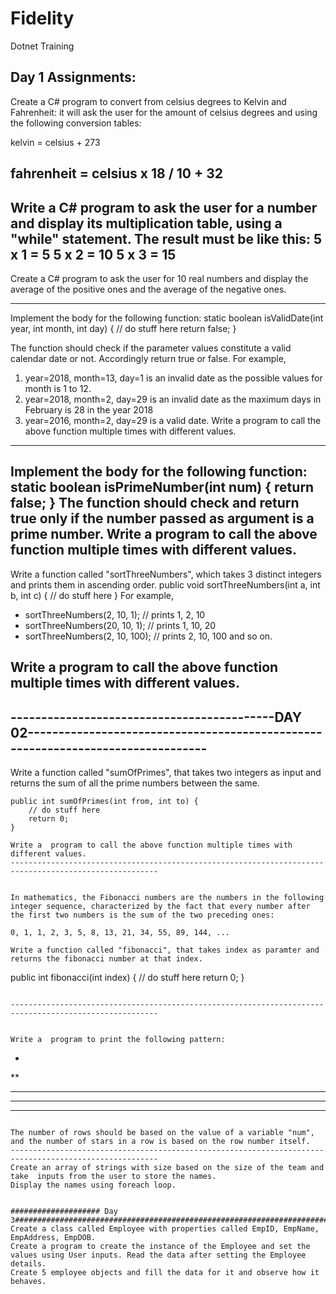 # Fidelity
Dotnet Training
## Day 1 Assignments:
Create a C# program to convert from celsius degrees to Kelvin and Fahrenheit: it will ask the user for the amount of celsius degrees and using the following conversion tables:

kelvin = celsius + 273

fahrenheit = celsius x 18 / 10 + 32
---------------------------------------------------------------------------------------------
Write a C# program to ask the user for a number and display its multiplication table, using a "while" statement. The result must be like this:
5 x 1 = 5
5 x 2 = 10
5 x 3 = 15
-----------------------------------------------------------------------------------------------
Create a C# program to ask the user for 10 real numbers and display the average of the positive ones and the average of the negative ones.

------------------------------------------------------------------------------------------------
Implement the body for the following function:
static boolean isValidDate(int year, int month, int day) { 
	// do stuff here
	return false; 
}

The function should check if the parameter values constitute a valid calendar date or not. Accordingly return true or false.
For example,
1) year=2018, month=13, day=1 is an invalid date as the possible values for month is 1 to 12.
2) year=2018, month=2, day=29 is an invalid date as the maximum days in February is 28 in the year 2018
3) year=2016, month=2, day=29 is a valid date.
Write a  program to call the above function multiple times with different values.
-------------------------------------------------------------------------------------------------------
Implement the body for the following function:
static boolean isPrimeNumber(int num) { 
	return false; 
}
The function should check and return true only if the number passed as argument is a prime number.
Write a  program to call the above function multiple times with different values.
-------------------------------------------------------------------------------------------------------
Write a function called "sortThreeNumbers", which takes 3 distinct integers and prints them in ascending order.
public void sortThreeNumbers(int a, int b, int c) { 
	// do stuff here
}
For example,

* sortThreeNumbers(2, 10, 1); // prints 1, 2, 10 
* sortThreeNumbers(20, 10, 1); // prints 1, 10, 20 
* sortThreeNumbers(2, 10, 100); // prints 2, 10, 100 and so on.

Write a  program to call the above function multiple times with different values.
---------------------------------------------------------------------------------------------------------------------------------
-------------------------------------------DAY 02--------------------------------------------------------------------------------
-------------------------------------------------------------------------------------------------------
Write a function called "sumOfPrimes", that takes two integers as input and returns the sum of all the prime numbers between the same.

````
public int sumOfPrimes(int from, int to) { 
	// do stuff here
	return 0; 
}

Write a  program to call the above function multiple times with different values.
-------------------------------------------------------------------------------------------------------


In mathematics, the Fibonacci numbers are the numbers in the following integer sequence, characterized by the fact that every number after the first two numbers is the sum of the two preceding ones:

0, 1, 1, 2, 3, 5, 8, 13, 21, 34, 55, 89, 144, ...

Write a function called "fibonacci", that takes index as paramter and returns the fibonacci number at that index.

````
public int fibonacci(int index) { 
	// do stuff here
	return 0; 
}
````

-------------------------------------------------------------------------------------------------------


Write a  program to print the following pattern:

````
*
**
***
****
*****
````

The number of rows should be based on the value of a variable "num", and the number of stars in a row is based on the row number itself.
-------------------------------------------------------------------------------------------------------
Create an array of strings with size based on the size of the team and take  inputs from the user to store the names. 
Display the names using foreach loop.  


#################### Day 3###########################################################################3
Create a class called Employee with properties called EmpID, EmpName, EmpAddress, EmpDOB. 
Create a program to create the instance of the Employee and set the values using User inputs. Read the data after setting the Employee details.
Create 5 employee objects and fill the data for it and observe how it behaves. 
